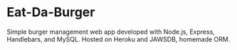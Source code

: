 # Eat-Da-Burger
Simple burger management web app developed with Node.js, Express, Handlebars, and MySQL. Hosted on Heroku and JAWSDB, homemade ORM.